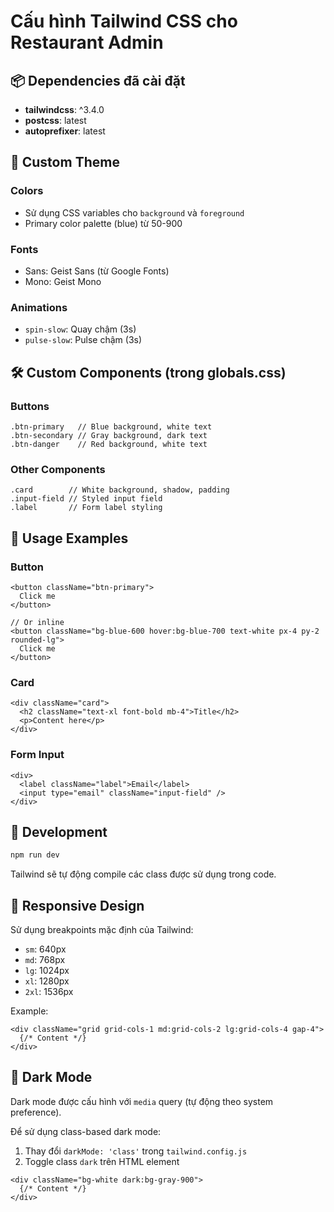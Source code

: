 # Cấu hình Tailwind CSS cho Restaurant Admin

## 📦 Dependencies đã cài đặt

- **tailwindcss**: ^3.4.0
- **postcss**: latest
- **autoprefixer**: latest

## 🎨 Custom Theme

### Colors
- Sử dụng CSS variables cho `background` và `foreground`
- Primary color palette (blue) từ 50-900

### Fonts
- Sans: Geist Sans (từ Google Fonts)
- Mono: Geist Mono

### Animations
- `spin-slow`: Quay chậm (3s)
- `pulse-slow`: Pulse chậm (3s)

## 🛠️ Custom Components (trong globals.css)

### Buttons
```tsx
.btn-primary   // Blue background, white text
.btn-secondary // Gray background, dark text
.btn-danger    // Red background, white text
```

### Other Components
```tsx
.card        // White background, shadow, padding
.input-field // Styled input field
.label       // Form label styling
```

## 📝 Usage Examples

### Button
```tsx
<button className="btn-primary">
  Click me
</button>

// Or inline
<button className="bg-blue-600 hover:bg-blue-700 text-white px-4 py-2 rounded-lg">
  Click me
</button>
```

### Card
```tsx
<div className="card">
  <h2 className="text-xl font-bold mb-4">Title</h2>
  <p>Content here</p>
</div>
```

### Form Input
```tsx
<div>
  <label className="label">Email</label>
  <input type="email" className="input-field" />
</div>
```

## 🚀 Development

```bash
npm run dev
```

Tailwind sẽ tự động compile các class được sử dụng trong code.

## 📱 Responsive Design

Sử dụng breakpoints mặc định của Tailwind:

- `sm`: 640px
- `md`: 768px
- `lg`: 1024px
- `xl`: 1280px
- `2xl`: 1536px

Example:
```tsx
<div className="grid grid-cols-1 md:grid-cols-2 lg:grid-cols-4 gap-4">
  {/* Content */}
</div>
```

## 🌙 Dark Mode

Dark mode được cấu hình với `media` query (tự động theo system preference).

Để sử dụng class-based dark mode:
1. Thay đổi `darkMode: 'class'` trong `tailwind.config.js`
2. Toggle class `dark` trên HTML element

```tsx
<div className="bg-white dark:bg-gray-900">
  {/* Content */}
</div>
```
